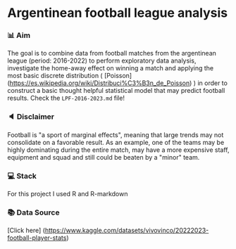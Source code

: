# Argentinean football league analysis 

### 📊 Aim
The goal is to combine data from football matches from the argentinean league (period: 2016-2022) to perform exploratory data analysis, investigate the home-away effect on winning a match and applying the most basic discrete distribution ( [Poisson] (https://es.wikipedia.org/wiki/Distribuci%C3%B3n_de_Poisson) ) in order to construct a basic thought helpful statistical model that may predict football results. Check the `LPF-2016-2023.md` file!

### 🔈 Disclaimer
Football is "a sport of marginal effects", meaning that large trends may not consolidate on a favorable result. As an example, one of the teams may be highly dominating during the entire match, may have a more expensive staff, equipment and squad and still could be beaten by a "minor" team.

### 💻 Stack
For this project I used R and R-markdown

### 📚 Data Source
[Click here] (https://www.kaggle.com/datasets/vivovinco/20222023-football-player-stats)


